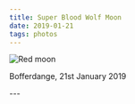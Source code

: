 ```yaml
---
title: Super Blood Wolf Moon
date: 2019-01-21
tags: photos
---
```

<p><img src="/assets/images/dscf9469-01.jpeg" alt="Red moon" /></p>
<p>Bofferdange, 21st January 2019</p>
---

